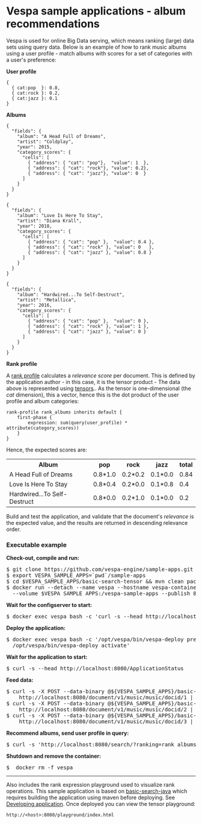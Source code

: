 <!-- Copyright 2017 Yahoo Holdings. Licensed under the terms of the Apache 2.0 license. See LICENSE in the project root. -->
# Vespa sample applications - album recommendations
Vespa is used for online Big Data serving, which means ranking (large) data sets using query data.
Below is an example of how to rank music albums using a user profile -
match albums with scores for a set of categories with a user's preference:

**User profile**

    {
      { cat:pop  }: 0.8,
      { cat:rock }: 0.2,
      { cat:jazz }: 0.1
    }

 **Albums**

    {
      "fields": {
        "album": "A Head Full of Dreams",
        "artist": "Coldplay",
        "year": 2015,
        "category_scores": {
          "cells": [
            { "address": { "cat": "pop"},  "value": 1  },
            { "address": { "cat": "rock"}, "value": 0.2},
            { "address": { "cat": "jazz"}, "value": 0  }
          ]
        }
      }
    }

    {
      "fields": {
        "album": "Love Is Here To Stay",
        "artist": "Diana Krall",
        "year": 2018,
        "category_scores": {
          "cells": [
            { "address": { "cat": "pop" },  "value": 0.4 },
            { "address": { "cat": "rock" }, "value": 0   },
            { "address": { "cat": "jazz" }, "value": 0.8 }
          ]
        }
      }
    }

    {
      "fields": {
        "album": "Hardwired...To Self-Destruct",
        "artist": "Metallica",
        "year": 2016,
        "category_scores": {
          "cells": [
            { "address": { "cat": "pop" },  "value": 0 },
            { "address": { "cat": "rock" }, "value": 1 },
            { "address": { "cat": "jazz" }, "value": 0 }
          ]
        }
      }
    }

**Rank profile**

A [rank profile](https://docs.vespa.ai/documentation/ranking.html) calculates a _relevance score_ per document.
This is defined by the application author - in this case, it is the tensor product -
The data above is represented using [tensors](http://docs.vespa.ai/documentation/tensor-intro.html)..
As the tensor is one-dimensional (the _cat_ dimension), this a vector,
hence this is the dot product of the user profile and album categories:

    rank-profile rank_albums inherits default {
        first-phase {
            expression: sum(query(user_profile) * attribute(category_scores))
        }
    }

Hence, the expected scores are:
<table>
<tr><th>Album</th>                                   <th>pop</th>     <th>rock</th>    <th>jazz</th>      <th>total</th></tr>
<tr><td>A Head Full of Dreams</td>         <td>0.8*1.0</td><td>0.2*0.2</td><td>0.1*0.0</td><td>0.84</td></tr>
<tr><td>Love Is Here To Stay</td>            <td>0.8*0.4</td><td>0.2*0.0</td><td>0.1*0.8</td><td>0.4</td></tr>
<tr><td>Hardwired...To Self-Destruct</td><td>0.8*0.0</td><td>0.2*1.0</td><td>0.1*0.0</td><td>0.2</td></tr>
</table>

Build and test the application, and validate that the document's _relevance_ is the expected value,
and the results are returned in descending relevance order.


### Executable example
**Check-out, compile and run:**
<pre data-test="exec">
$ git clone https://github.com/vespa-engine/sample-apps.git
$ export VESPA_SAMPLE_APPS=`pwd`/sample-apps
$ cd $VESPA_SAMPLE_APPS/basic-search-tensor &amp;&amp; mvn clean package
$ docker run --detach --name vespa --hostname vespa-container --privileged \
  --volume $VESPA_SAMPLE_APPS:/vespa-sample-apps --publish 8080:8080 vespaengine/vespa
</pre>
**Wait for the configserver to start:**
<pre data-test="exec" data-test-wait-for="200 OK">
$ docker exec vespa bash -c 'curl -s --head http://localhost:19071/ApplicationStatus'
</pre>
**Deploy the application:**
<pre data-test="exec">
$ docker exec vespa bash -c '/opt/vespa/bin/vespa-deploy prepare /vespa-sample-apps/basic-search-tensor/target/application.zip && \
  /opt/vespa/bin/vespa-deploy activate'
</pre>
**Wait for the application to start:**
<pre data-test="exec" data-test-wait-for="200 OK">
$ curl -s --head http://localhost:8080/ApplicationStatus
</pre>
**Feed data:**
<pre data-test="exec">
$ curl -s -X POST --data-binary @${VESPA_SAMPLE_APPS}/basic-search-tensor/src/test/resources/A-Head-Full-of-Dreams.json \
    http://localhost:8080/document/v1/music/music/docid/1 | python -m json.tool
$ curl -s -X POST --data-binary @${VESPA_SAMPLE_APPS}/basic-search-tensor/src/test/resources/Love-Is-Here-To-Stay.json \
    http://localhost:8080/document/v1/music/music/docid/2 | python -m json.tool
$ curl -s -X POST --data-binary @${VESPA_SAMPLE_APPS}/basic-search-tensor/src/test/resources/Hardwired...To-Self-Desctruct.json \
    http://localhost:8080/document/v1/music/music/docid/3 | python -m json.tool
</pre>
**Recommend albums, send user profile in query:**
<pre data-test="exec" data-test-assert-contains="Metallica">
$ curl -s 'http://localhost:8080/search/?ranking=rank_albums&amp;yql=select%20%2A%20from%20sources%20%2A%20where%20sddocname%20contains%20%22music%22%3B&amp;ranking.features.query(user_profile)=%7B%7Bcat%3Apop%7D%3A0.8%2C%7Bcat%3Arock%7D%3A0.2%2C%7Bcat%3Ajazz%7D%3A0.1%7D' | python -m json.tool
</pre>
**Shutdown and remove the container:**
<pre data-test="after">
$  docker rm -f vespa
</pre>


<hr />

Also includes the rank expression playground used to visualize rank operations. This sample application is based on [basic-search-java](https://github.com/vespa-engine/sample-apps/tree/master/basic-search-java) which requires building the application using maven before deploying. See [Developing application](http://docs.vespa.ai/documentation/jdisc/developing-applications.html). Once deployed you can view the tensor playground:

    http://<host>:8080/playground/index.html
